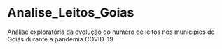 # Analise_Leitos_Goias
Análise exploratória da evolução do número de leitos nos municípios de Goiás durante a pandemia COVID-19
